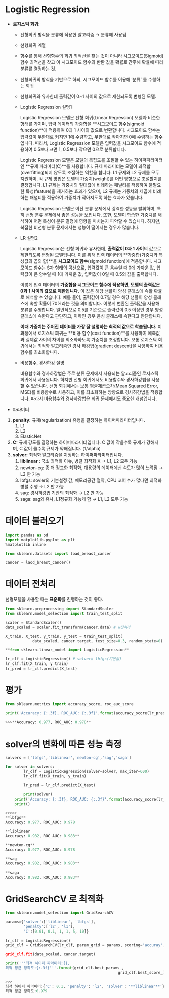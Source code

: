 # Logistic Regression

- **로지스틱 회귀:**
    - 선형회귀 방식을 분류에 적용한 알고리즘 → 분류에 사용됨
    - 선형회귀 계열
    - 함수를 통해 선형함수의 회귀 최적선을 찾는 것이 아니라 시그모이드(Sigmoid)함수 최적선을 찾고 이 시그모이드 함수의 반환 값을 확률로 간주해 확률에 따라 분류를 결정하는 것.
    - 선형회귀의 방식을 기반으로 하되, 시그모이드 함수를 이용해 ‘분류’ 를 수행하는 회귀
    - 선형회귀와 유사한데 출력값이 0~1 사이의 값으로 제한되도록 변형된 모델.
    
    - Logistic Regression 설명1
        
        Logistic Regression 모델은 선형 회귀(Linear Regression) 모델과 비슷한 형태를 가지며, 입력 데이터의 가중합을 **시그모이드 함수(sigmoid function)**에 적용하여 0과 1 사이의 값으로 변환합니다. 시그모이드 함수는 입력값이 무한대로 커지면 1에 수렴하고, 무한대로 작아지면 0에 수렴하는 함수입니다. 따라서, Logistic Regression 모델은 입력값을 시그모이드 함수에 적용하여 0.5보다 크면 1, 0.5보다 작으면 0으로 분류합니다.
        
        Logistic Regression 모델은 모델의 복잡도를 조절할 수 있는 하이퍼파라미터인 **규제 파라미터(C)**를 사용합니다. 규제 파라미터는 모델이 과적합(overfitting)되지 않도록 조절하는 역할을 합니다. L1 규제와 L2 규제를 모두 지원하며, 각 규제 방법은 모델의 가중치(weight)를 어떤 방향으로 조절할지를 결정합니다. L1 규제는 가중치의 절대값에 비례하는 패널티를 적용하여 불필요한 특성(feature)을 제거하는 효과가 있으며, L2 규제는 가중치의 제곱에 비례하는 패널티를 적용하여 가중치가 작아지도록 하는 효과가 있습니다.
        
        Logistic Regression 모델은 이진 분류 문제에서 강력한 성능을 발휘하며, 특히 선형 분류 문제에서 좋은 성능을 보입니다. 또한, 모델이 학습한 가중치를 해석하여 어떤 특성이 분류 결정에 영향을 미치는지 파악할 수 있습니다. 하지만, 복잡한 비선형 분류 문제에서는 성능이 떨어지는 경우가 많습니다.
        
    - LR 설명2
        
        Logistic Regression은 선형 회귀와 유사한데, **출력값이 0과 1 사이**의 값으로 제한되도록 변형된 모델입니다. 이를 위해 입력 데이터의 **가중합(가중치와 특성값의 곱의 합)**을 **시그모이드 함수**(sigmoid function)에 적용합니다. 시그모이드 함수는 S자 형태의 곡선으로, 입력값이 큰 음수일 때 0에 가까운 값, 입력값이 큰 양수일 때 1에 가까운 값, 입력값이 0일 때 0.5의 값을 출력합니다.
        
        이렇게 입력 데이터의 **가중합을 시그모이드 함수에 적용하면, 모델의 출력값은 0과 1 사이의 값으로 제한됩니다.** 이 값은 해당 샘플이 양성 클래스에 속할 확률로 해석할 수 있습니다. 예를 들어, 출력값이 0.7일 경우 해당 샘플이 양성 클래스에 속할 확률이 70%라는 것을 의미합니다. 이렇게 변환된 출력값을 사용해 분류를 수행합니다. 일반적으로 0.5를 기준으로 출력값이 0.5 이상인 경우 양성 클래스에 속한다고 판단하고, 이하인 경우 음성 클래스에 속한다고 판단합니다.
        
        **이때 가중치는 주어진 데이터를 가장 잘 설명하는 최적의 값으로 학습됩니다.** 이 과정에서 로지스틱 회귀는 **비용 함수(cost function)**를 사용하여 예측값과 실제값 사이의 차이를 최소화하도록 가중치를 조정합니다. 보통 로지스틱 회귀에서는 최적화 알고리즘인 경사 하강법(gradient descent)을 사용하여 비용 함수를 최소화합니다.
        
    - 비용함수, 경사하강 설명
        
        비용함수와 경사하강법은 주로 분류 문제에서 사용되는 알고리즘인 로지스틱 회귀에서 사용됩니다. 하지만 선형 회귀에서도 비용함수와 경사하강법을 사용할 수 있습니다. 선형 회귀에서는 보통 평균제곱오차(Mean Squared Error, MSE)를 비용함수로 사용하고, 이를 최소화하는 방향으로 경사하강법을 적용합니다. 따라서 비용함수와 경사하강법은 회귀 문제에서도 중요한 개념입니다.
        
    
- 파라미터
1. **penalty:** 규제(regularization) 유형을 결정하는 하이퍼파라미터입니다. 
    1. L1
    2. L2
    3. ElasticNet
2. **C:** 규제 강도를 결정하는 하이퍼파라미터입니다. C 값이 작을수록 규제가 강해지며, C 값이 클수록 규제가 약해집니다. (1/alpha)
3. **solver:** 최적화 알고리즘을 지정하는 하이퍼파라미터입니다. 
    1. **liblinear :** 국소 최적화 이슈, 병렬 최적화 X → L1, L2 모두 가능
    2. newton-cg: 종 더 정교한 최적화, 대용량의 데이터에선 속도가 많이 느려짐 → L2 만 가능
    3. lbfgs: sovler의 기본설정 값, 메모리공간 절약, CPU 코어 수가 많다면 최적화 병렬 수행 → L2 만 가능
    4. sag: 경사하강법 기반의 최적화 → L2 만 가능
    5. saga: sag와 유사, L1정규화 가능케 함 → L1, L2 모두 가능

# 데이터 불러오기

```python
import pandas as pd
import matplotlib.pyplot as plt
%matplotlib inline

from sklearn.datasets import load_breast_cancer

cancer = laod_breast_cancer()
```

# 데이터 전처리

선형모델을 사용할 때는 **표준화**를 진행하는 것이 좋다.

```python
from sklearn.preprocessing import StandardScaler
from sklearn.model_selection import train_test_split

scaler = StandardScaler()
data_scaled = scaler.fit_transform(cancer.data) # w전처리

X_train, X_test, y_train, y_test = train_test_split(
			data_scaled, cancer.target, test_size=0.3, random_state=0)
```

```python
**from sklearn.linear_model import LogisticRegression**

lr_clf = LogisticRegression() # solver= lbfgs(기본값)
lr_clf.fit(X_train, y_train)
lr_pred = lr_clf.predict(X_test)
```

# 평가

```python
from sklearn.metrics import accuracy_score, roc_auc_score

print('Accuracy: {:.3f}, ROC_AUC: {:.3f}'.format(accuracy_score(lr_pred,y_test),roc_auc_score(lr_pred, y_test)))

>>>**Accuracy: 0.977, ROC_AUC: 0.978**
```

# solver의 변화에 따른 성능 측정

```python
solvers = ['lbfgs','liblinear','newton-cg','sag','saga']

for solver in solvers:
		lr_clf = LogisticRegression(solver=solver, max_iter=600)
		lr_clf.fit(X_train, y_train)

		lr_pred = lr_clf.predict(X_test)

		print(solver)
    print('Accuracy: {:.3f}, ROC_AUC: {:.3f}'.format(accuracy_score(lr_pred,y_test),roc_auc_score(lr_pred, y_test)))
    print()

>>>>>
**lbfgs**
Accuracy: 0.977, ROC_AUC: 0.978

**liblinear
Accuracy: 0.982, ROC_AUC: 0.983**

**newton-cg**
Accuracy: 0.977, ROC_AUC: 0.978

**sag
Accuracy: 0.982, ROC_AUC: 0.983**

**saga
Accuracy: 0.982, ROC_AUC: 0.983**
```

# GridSearchCV 로 최적화

```python
from sklearn.model_selection import GridSearchCV

params={'solver':['liblinear', 'lbfgs'],
        'penalty':['l2', 'l1'],
        'C':[0.01, 0.1, 1, 1, 5, 10]}

lr_clf = LogisticRegression()
grid_clf = GridSearchCV(lr_clf, param_grid = params, scoring='accuray','cv=3)

grid_clf.fit(data_scaled, cancer.target)
```

```python
print('''최적 하이퍼 파라미터:{}, 
최적 평균 정확도:{:.3f}'''.format(grid_clf.best_params_, 
                                                  grid_clf.best_score_))

>>> 
최적 하이퍼 파라미터:{'C': 0.1, 'penalty': 'l2', 'solver': '**liblinear**'}, 
최적 평균 정확도:0.979
```